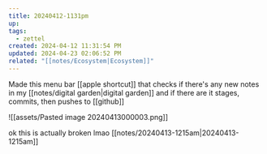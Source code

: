 ```yaml
---
title: 20240412-1131pm
up: 
tags:
  - zettel
created: 2024-04-12 11:31:54 PM
updated: 2024-04-23 02:06:52 PM
related: "[[notes/Ecosystem|Ecosystem]]"
---
```

Made this menu bar [[apple shortcut]] that checks if there's any new notes in my [[notes/digital garden|digital garden]] and if there are it stages, commits, then pushes to [[github]]

![[assets/Pasted image 20240413000003.png]]

ok this is actually broken lmao [[notes/20240413-1215am|20240413-1215am]]